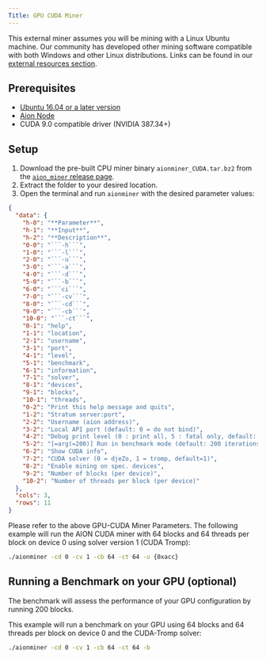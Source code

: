 ```yaml
---
Title: GPU CUDA Miner
---
```


This external miner assumes you will be mining with a Linux Ubuntu machine. Our community has developed other mining software compatible with both Windows and other Linux distributions. Links can be found in our [external resources section](https://docs.aion.network/docs/external-resources).

## Prerequisites

- [Ubuntu 16.04 or a later version](https://www.ubuntu.com/download/desktop)
- [Aion Node](https://docs.aion.network/docs/node-setup)
- CUDA 9.0 compatible driver (NVIDIA 387.34+)

## Setup

1. Download the pre-built CPU miner binary `aionminer_CUDA.tar.bz2` from the [`aion_miner` release page](https://github.com/aionnetwork/aion_miner/releases).
2. Extract the folder to your desired location.
3. Open the terminal and run `aionminer` with the desired parameter values:

```json
{
  "data": {
    "h-0": "**Parameter**",
    "h-1": "**Input**",
    "h-2": "**Description**",
    "0-0": "```-h```",
    "1-0": "```-l```",
    "2-0": "```-u```",
    "3-0": "```-a```",
    "4-0": "```-d```",
    "5-0": "```-b```",
    "6-0": "```ci```",
    "7-0": "```-cv```",
    "8-0": "```-cd```",
    "9-0": "```-cb```",
    "10-0": "```-ct```",
    "0-1": "help",
    "1-1": "location",
    "2-1": "username",
    "3-1": "port",
    "4-1": "level",
    "5-1": "benchmark",
    "6-1": "information",
    "7-1": "solver",
    "8-1": "devices",
    "9-1": "blocks",
    "10-1": "threads",
    "0-2": "Print this help message and quits",
    "1-2": "Stratum server:port",
    "2-2": "Username (aion address)",
    "3-2": "Local API port (default: 0 = do not bind)",
    "4-2": "Debug print level (0 : print all, 5 : fatal only, default: 2)",
    "5-2": "[=arg(=200)] Run in benchmark mode (default: 200 iterations)",
    "6-2": "Show CUDA info",
    "7-2": "CUDA solver (0 = djeZo, 1 = tromp, default=1)",
    "8-2": "Enable mining on spec. devices",
    "9-2": "Number of blocks (per device)",
    "10-2": "Number of threads per block (per device)"
  },
  "cols": 3,
  "rows": 11
}
```

Please refer to the above GPU-CUDA Miner Parameters. The following example will run the AION CUDA miner with 64 blocks and 64 threads per block on device 0 using solver version 1 (CUDA Tromp):

```bash
./aionminer -cd 0 -cv 1 -cb 64 -ct 64 -u {0xacc}
```

## Running a Benchmark on your GPU (optional)

The benchmark will assess the performance of your GPU configuration by running 200 blocks.

This example will run a benchmark on your GPU using 64 blocks and 64 threads per block on device 0 and the CUDA-Tromp solver:

```bash
./aionminer -cd 0 -cv 1 -cb 64 -ct 64 -b
```